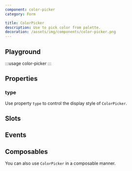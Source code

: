 ```yaml
---
component: color-picker
category: Form

title: ColorPicker
description: Use to pick color from palette.
decoration: /assets/img/components/color-picker.png
---
```


## Playground

:::usage color-picker
:::

## Properties

### type

Use property `type` to control the display style of `ColorPicker`.

<!-- :::custom-usage color-picker
color-picker/examples/type.json
::: -->

## Slots

<!-- Provide slots `default` and `content` to define button content.

And slots `prefix` and `suffix` around the button content.  -->

<!-- :::demo
button/examples/slot.vue
::: -->

## Events

<!-- Click action emit event `click`. -->

## Composables

You can also use `ColorPicker` in a composable manner.

<!-- :::demo
color-picker/examples/composables.vue
::: -->
